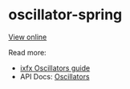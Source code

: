# oscillator-spring

[View online](https://demos.ixfx.fun/modulation/oscillator-spring/)

Read more:
* [ixfx Oscillators guide](https://ixfx.fun/modulation/oscillator/)
* API Docs: [Oscillators](https://api.ixfx.fun/modules/Modulation.Oscillators.html)
